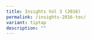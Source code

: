 ```yaml
---
title: Insights Vol 3 (2016)
permalink: /insights-2016-toc/
variant: tiptap
description: ""
---
```

